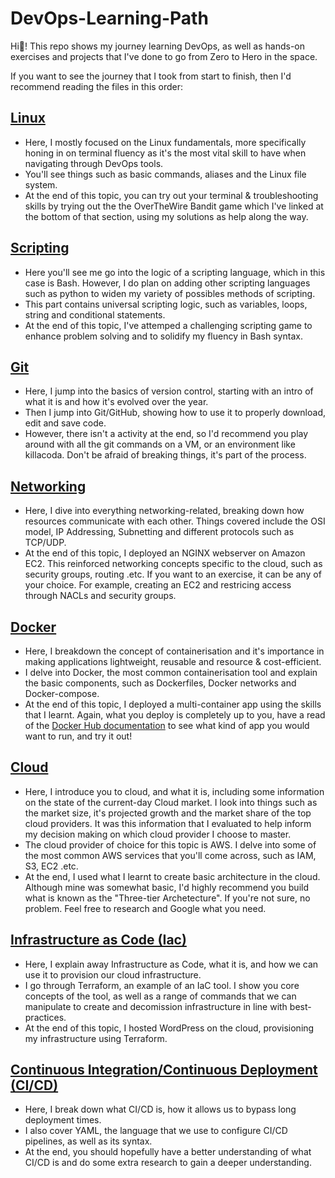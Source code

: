 # DevOps-Learning-Path

Hi👋! This repo shows my journey learning DevOps, as well as hands-on exercises and projects that I've done to go from Zero to Hero in the space. 

If you want to see the journey that I took from start to finish, then I'd recommend reading the files in this order:

## [Linux](https://github.com/SiadA2/DevOps-Learning-Path/tree/main/Linux) 

- Here, I mostly focused on the Linux fundamentals, more specifically honing in on terminal fluency as it's the most vital skill to have when navigating through DevOps tools.
- You'll see things such as basic commands, aliases and the Linux file system.
- At the end of this topic, you can try out your terminal & troubleshooting skills by trying out the the OverTheWire Bandit game which I've linked at the bottom of that section, using my solutions as help along the way.

## [Scripting](https://github.com/SiadA2/DevOps-Learning-Path/tree/main/Scripting)

- Here you'll see me go into the logic of a scripting language, which in this case is Bash. However, I do plan on adding other scripting languages such as python to widen my variety of possibles methods of scripting. 
- This part contains universal scripting logic, such as variables, loops, string and conditional statements.
- At the end of this topic, I've attemped a challenging scripting game to enhance problem solving and to solidify my fluency in Bash syntax.

## [Git](https://github.com/SiadA2/DevOps-Learning-Path/tree/main/Git)

- Here, I jump into the basics of version control, starting with an intro of what it is and how it's evolved over the year.
- Then I jump into Git/GitHub, showing how to use it to properly download, edit and save code. 
- However, there isn't a activity at the end, so I'd recommend you play around with all the git commands on a VM, or an environment like killacoda. Don't be afraid of breaking things, it's part of the process.

## [Networking](https://github.com/SiadA2/DevOps-Learning-Path/tree/main/Networking)

- Here, I dive into everything networking-related, breaking down how resources communicate with each other. Things covered include the OSI model, IP Addressing, Subnetting and different protocols such as TCP/UDP.
- At the end of this topic, I deployed an NGINX webserver on Amazon EC2. This reinforced networking concepts specific to the cloud, such as security groups, routing .etc. If you want to an exercise, it can be any of your choice. For example, creating an EC2 and restricing access through NACLs and security groups.

## [Docker](https://github.com/SiadA2/DevOps-Learning-Path/tree/main/Docker)

- Here, I breakdown the concept of containerisation and it's importance in making applications lightweight, reusable and resource & cost-efficient.
- I delve into Docker, the most common containerisation tool and explain the basic components, such as Dockerfiles, Docker networks and Docker-compose.
- At the end of this topic, I deployed a multi-container app using the skills that I learnt. Again, what you deploy is completely up to you, have a read of the [Docker Hub documentation](https://hub.docker.com/) to see what kind of app you would want to run, and try it out!

## [Cloud](https://github.com/SiadA2/DevOps-Learning-Path/tree/main/Linux/Basic-Commands)

- Here, I introduce you to cloud, and what it is, including some information on the state of the current-day Cloud market. I look into things such as the market size, it's projected growth and the market share of the top cloud providers. It was this information that I evaluated to help inform my decision making on which cloud provider I choose to master.
- The cloud provider of choice for this topic is AWS. I delve into some of the most common AWS services that you'll come across, such as IAM, S3, EC2 .etc. 
- At the end, I used what I learnt to create basic architecture in the cloud. Although mine was somewhat basic, I'd highly recommend you build what is known as the "Three-tier Archetecture". If you're not sure, no problem. Feel free to research and Google what you need. 

## [Infrastructure as Code (Iac)](https://github.com/SiadA2/DevOps-Learning-Path/tree/main/Terraform)

- Here, I explain away Infrastructure as Code, what it is, and how we can use it to provision our cloud infrastructure. 
- I go through Terraform, an example of an IaC tool. I show you core concepts of the tool, as well as a range of commands that we can manipulate to create and decomission infrastructure in line with best-practices.
- At the end of this topic, I hosted WordPress on the cloud, provisioning my infrastructure using Terraform.

## [Continuous Integration/Continuous Deployment (CI/CD)](https://github.com/SiadA2/DevOps-Learning-Path/tree/main/CI-CD)

- Here, I break down what CI/CD is, how it allows us to bypass long deployment times.
- I also cover YAML, the language that we use to configure CI/CD pipelines, as well as its syntax.
- At the end, you should hopefully have a better understanding of what CI/CD is and do some extra research to gain a deeper understanding.